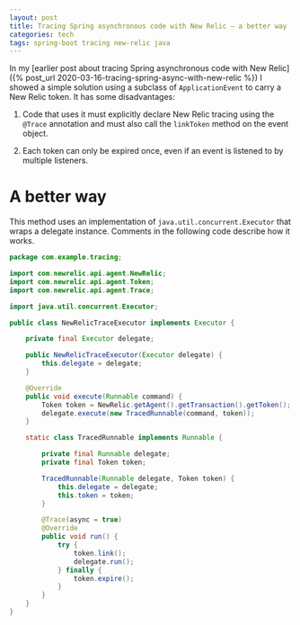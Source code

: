 ```yaml
---
layout: post
title: Tracing Spring asynchronous code with New Relic – a better way
categories: tech
tags: spring-boot tracing new-relic java
---
```


In my [earlier post about tracing Spring asynchronous code with New Relic]({% post_url
2020-03-16-tracing-spring-async-with-new-relic %}) I showed a simple solution using a
subclass of `ApplicationEvent` to carry a New Relic token. It has some disadvantages:

1. Code that uses it must explicitly declare New Relic tracing using the `@Trace`
   annotation and must also call the `linkToken` method on the event object.
   
2. Each token can only be expired once, even if an event is listened to by multiple
   listeners.

# A better way

This method uses an implementation of `java.util.concurrent.Executor` that wraps a
delegate instance. Comments in the following code describe how it works.

```java
package com.example.tracing;

import com.newrelic.api.agent.NewRelic;
import com.newrelic.api.agent.Token;
import com.newrelic.api.agent.Trace;

import java.util.concurrent.Executor;

public class NewRelicTraceExecutor implements Executor {

    private final Executor delegate;

    public NewRelicTraceExecutor(Executor delegate) {
        this.delegate = delegate;
    }

    @Override
    public void execute(Runnable command) {
        Token token = NewRelic.getAgent().getTransaction().getToken();
        delegate.execute(new TracedRunnable(command, token));
    }

    static class TracedRunnable implements Runnable {

        private final Runnable delegate;
        private final Token token;

        TracedRunnable(Runnable delegate, Token token) {
            this.delegate = delegate;
            this.token = token;
        }

        @Trace(async = true)
        @Override
        public void run() {
            try {
                token.link();
                delegate.run();
            } finally {
                token.expire();
            }
        }
    }
}
```

